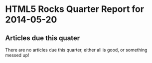 HTML5 Rocks Quarter Report for 2014-05-20
=========================================

Articles due this quater
------------------------

There are no articles due this quarter, either all is good, or something messed up!

